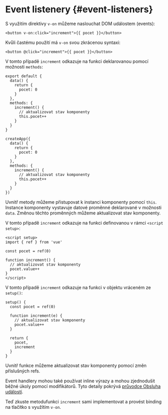 # Event listenery {#event-listeners}

S využitím direktivy `v-on` můžeme naslouchat DOM událostem (events):

```vue-html
<button v-on:click="increment">{{ pocet }}</button>
```

Kvůli častému použití má `v-on` svou zkrácenou syntaxi:

```vue-html
<button @click="increment">{{ pocet }}</button>
```

<div class="options-api">

V tomto případě `increment` odkazuje na funkci deklarovanou pomocí možnosti `methods`:

<div class="sfc">

```js{7-12}
export default {
  data() {
    return {
      pocet: 0
    }
  },
  methods: {
    increment() {
      // aktualizovat stav komponenty
      this.pocet++
    }
  }
}
```

</div>
<div class="html">

```js{7-12}
createApp({
  data() {
    return {
      pocet: 0
    }
  },
  methods: {
    increment() {
      // aktualizovat stav komponenty
      this.pocet++
    }
  }
})
```

</div>

Uvnitř metody můžeme přistupovat k instanci komponenty pomocí `this`. Instance komponenty vystavuje datové proměnné deklarované v možnosti `data`. Změnou těchto proměnných můžeme aktualizovat stav komponenty.

</div>

<div class="composition-api">

<div class="sfc">

V tomto případě `increment` odkazuje na funkci definovanou v rámci `<script setup>`:

```vue{6-9}
<script setup>
import { ref } from 'vue'

const pocet = ref(0)

function increment() {
  // aktualizovat stav komponenty
  pocet.value++
}
</script>
```

</div>

<div class="html">

V tomto případě `increment` odkazuje na funkci v objektu vráceném ze `setup()`:

```js{4-7}
setup() {
  const pocet = ref(0)

  function increment(e) {
    // aktualizovat stav komponenty
    pocet.value++
  }

  return {
    pocet,
    increment
  }
}
```

</div>

Uvnitř funkce můžeme aktualizovat stav komponenty pomocí změn příslušných refs.

</div>

Event handlery mohou také používat inline výrazy a mohou zjednodušit běžné úkoly pomocí modifikátorů. Tyto detaily pokrývá <a target="_blank" href="/guide/essentials/event-handling.html">průvodce Obsluha událostí</a>.

Teď zkuste <span class="options-api">metodu</span><span class="composition-api">funkci</span> `increment` sami implementovat a provést binding na tlačítko s využítím `v-on`.
